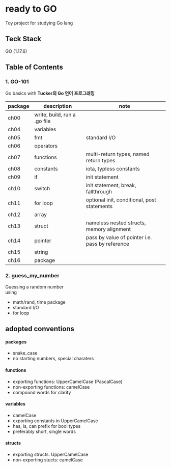 # ready to GO
Toy project for studying Go lang

## Teck Stack
GO (1.17.6)

## Table of Contents
### 1. GO-101
Go basics with **Tucker의 Go 언어 프로그래밍**  

|package|description|note|
|-------|-----------|---|
|ch00|write, build, run a .go file| |
|ch04|variables| |
|ch05|fmt|standard I/O|
|ch06|operators| |
|ch07|functions|multi-return types, named return types |
|ch08|constants|iota, typless constants |
|ch09|if|init statement|
|ch10|switch|init statement, break, fallthrough |
|ch11|for loop|optional init, conditional, post statements |
|ch12|array| |
|ch13|struct|nameless nested structs, memory alignment |
|ch14|pointer|pass by value of pointer i.e. pass by reference|
|ch15|string| |
|ch16|package|

### 2. guess_my_number
Guessing a random number  
using  
* math/rand, time package
* standard I/O
* for loop


## adopted conventions
#### packages
* snake_case
* no starting numbers, special charaters

#### functions
* exporting functions: UpperCamelCase (PascalCase)
* non-exporting functions: camelCase
* compound words for clarity

#### variables
* camelCase
* exporting constants in UpperCamelCase
* has, is, can prefix for bool types
* preferably short, single words

#### structs
* exporting structs: UpperCamelCase
* non-exporting stucts: camelCase